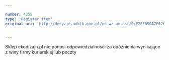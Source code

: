 ```yaml
---

number: 4355
type: 'Register item'
original_uri: 'http://decyzje.uokik.gov.pl/nd_wz_um.nsf/0/E2EE890A7F626774C1257B2F003ACEA0?OpenDocument'


---
```


Sklep ekodizajn.pl nie ponosi odpowiedzialności za opóźnienia wynikające z winy firmy kurierskiej lub poczty
